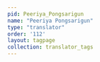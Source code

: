```yaml
---
pid: Peeriya_Pongsarigun
name: "Peeriya Pongsarigun"
type: "translator"
order: '112'
layout: tagpage
collection: translator_tags
---
```

